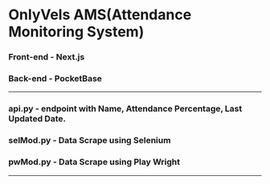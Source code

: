 # OnlyVels AMS(Attendance Monitoring System)

### Front-end - Next.js
### Back-end - PocketBase
<hr>


### api.py - endpoint with Name, Attendance Percentage, Last Updated Date.
### selMod.py - Data Scrape using Selenium 
### pwMod.py - Data Scrape using Play Wright 

<hr>
